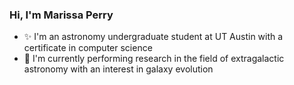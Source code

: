 ### Hi, I'm Marissa Perry
* ✨ I'm an astronomy undergraduate student at UT Austin with a certificate in computer science
* 🌱 I'm currently performing research in the field of extragalactic astronomy with an interest in galaxy evolution
